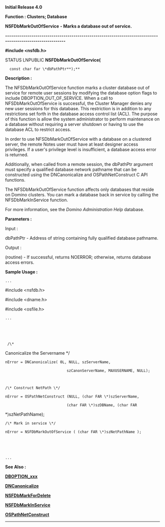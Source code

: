 




<!--
 /\* Font Definitions \*/
 @font-face
 {font-family:Courier;
 panose-1:2 7 4 9 2 2 5 2 4 4;}
@font-face
 {font-family:Helv;
 panose-1:2 11 6 4 2 2 2 3 2 4;}
@font-face
 {font-family:"Cambria Math";
 panose-1:2 4 5 3 5 4 6 3 2 4;}
 /\* Style Definitions \*/
 p.MsoNormal, li.MsoNormal, div.MsoNormal
 {margin-top:0cm;
 margin-right:0cm;
 margin-bottom:8.0pt;
 margin-left:0cm;
 line-height:107%;
 font-size:11.0pt;
 font-family:"Calibri",sans-serif;}
.MsoChpDefault
 {font-size:11.0pt;}
.MsoPapDefault
 {margin-bottom:8.0pt;
 line-height:107%;}
 /\* Page Definitions \*/
 @page WordSection1
 {size:612.0pt 792.0pt;
 margin:72.0pt 72.0pt 72.0pt 72.0pt;}
div.WordSection1
 {page:WordSection1;}
-->




**Initial Release 4.0**



**Function : Clusters; Database**



**NSFDbMarkOutOfService** **- Marks a
database out of service.**


**----------------------------------------------------------------------------------------------------------**



**#include <nsfdb.h>**



STATUS
LNPUBLIC **NSFDbMarkOutOfService(**  

      const char far \*dbPathPtr**);**



**Description :**



The
NFSDbMarkOutOfService function marks a cluster database out of service for
remote user sessions by modifying the database option flags to include
DBOPTION\_OUT\_OF\_SERVICE.   When a call to NFSDbMarkOutOfService is successful, 
the Cluster Manager denies any new user sessions for this database.  This
restriction is in addition to any restrictions set forth in the database access
control list (ACL).  The purpose of this function is allow the system
administrator to perform maintenance on a database without requiring a server
shutdown or having to use the database ACL to restrict access.


 


In order to
use NFSDbMarkOutOfService with a database on a clustered server, the remote
Notes user must have at least designer access privileges.  If a user's
privilege level is insufficient, a database access error is returned.  


 


Additionally,
when called from a remote session, the dbPathPtr argument must specify a
qualified database network pathname that can be constructed using the
DNCanonicalize and OSPathNetConstruct C API functions.


 


The
NFSDbMarkOutOfService function affects only databases that reside on Domino
clusters.  You can mark a database back in service by calling the
NFSDbMarkInService function.


 


For more
information, see the *Domino Administration Help* database.


 


**Parameters :**



Input :  

dbPathPtr  -  Address of string containing fully qualified database pathname.  

  




Output :  

(routine)  -  If successful,  returns NOERROR; otherwise, returns database
access errors.  

  

  




 **Sample Usage :**



    ...


 


   
#include <nsfdb.h>


   
#include <dname.h>


   
#include <osfile.h>


    


    ...


 


     /\*
Canonicalize the Servername \*/  

    nError = DNCanonicalize( 0L, NULL, szServerName,   

                                szCanonServerName, MAXUSERNAME, NULL);  

               

    /\* Construct NetPath \*/  

    nError = OSPathNetConstruct (NULL, (char FAR \*)szServerName,   

                                (char FAR \*)szDBName, (char FAR
\*)szNetPathName);  

      

    /\* Mark in service \*/  

    nError = NSFDbMarkOutOfService ( (char FAR \*)szNetPathName );


 


    ...


 


 **See Also :**


**[DBOPTION\_xxx](notes:///8525872100478C66/61FD4E9848264AD28525620B006BA8BD/0EE5CF1B5F5804FF852562900050AADD)**


**[DNCanonicalize](DNCanonicalize.md)**


**[NSFDbMarkForDelete](NSFDbMarkForDelete.md)**


**[NSFDbMarkInService](NSFDbMarkInService.md)**


**[OSPathNetConstruct](OSPathNetConstruct.md)**



----------------------------------------------------------------------------------------------------------


 





